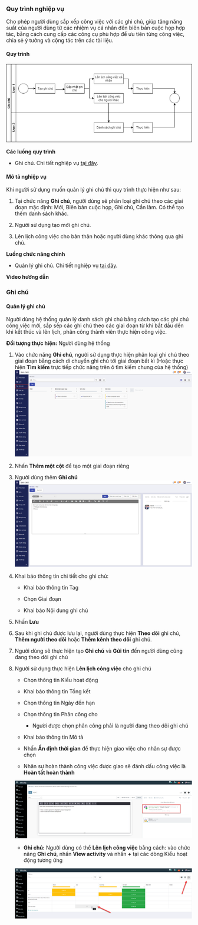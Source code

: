### Quy trình nghiệp vụ
Cho phép người dùng sắp xếp công việc với các ghi chú, giúp tăng năng suất của người dùng từ các nhiệm vụ cá nhân đến biên bản cuộc họp hợp tác, bằng cách cung cấp các công cụ phù hợp để ưu tiên từng công việc, chia sẻ ý tưởng và cộng tác trên các tài liệu.

#### Quy trình
![](picture/PIC_DW_GhiChu_QuyTrinh.png)

**Các luồng quy trình**
* Ghi chú. Chi tiết nghiệp vụ <u>[tại đây](#ghi-chu)</u>.

#### Mô tả nghiệp vụ

Khi người sử dụng muốn quản lý ghi chú thì quy trình thực hiện như sau:

1. Tại chức năng **Ghi chú**, người dùng sẽ phân loại ghi chú theo các giai đoạn mặc định: Mới, Biên bản cuộc họp, Ghi chú, Cần làm. Có thể tạo thêm danh sách khác.

2. Người sử dụng tạo mới ghi chú.

3. Lên lịch công việc cho bản thân hoặc người dùng khác thông qua ghi chú.

**Luồng chức năng chính**

* Quản lý ghi chú. Chi tiết nghiệp vụ <u>[tại đây](#quan-ly-ghi-chu)</u>.

**Video hướng dẫn**


### Ghi chú

#### Quản lý ghi chú 

Người dùng hệ thống quản lý danh sách ghi chú bằng cách tạo các ghi chú công việc mới, sắp sếp các ghi chú theo các giai đoạn từ khi bắt đầu đến khi kết thúc và lên lịch, phân công thành viên thực hiện công việc.

**Đối tượng thực hiện:** Người dùng hệ thống

1. Vào chức năng **Ghi chú**, người sử dụng thực hiện phân loại ghi chú theo giai đoạn bằng cách di chuyển ghi chú tới giai đoạn bất kì (Hoặc thực hiện **Tìm kiếm** trực tiếp chức năng trên ô tìm kiếm chung của hệ thống)
![](picture/PIC_DW_GhiChu-Menu.png)

2. Nhấn **Thêm một cột** để tạo một giai đoạn riêng

3. Người dùng thêm **Ghi chú** 
![](picture/PIC_DW_GhiChu-Tao.png)

4. Khai báo thông tin chi tiết cho ghi chú: 

    * Khai báo thông tin Tag
    
    * Chọn Giai đoạn
    
    * Khai báo Nội dung ghi chú
    
5. Nhấn **Lưu**

6. Sau khi ghi chú được lưu lại, người dùng thực hiện **Theo dõi** ghi chú, **Thêm người theo dõi** hoặc **Thêm kênh theo dõi** ghi chú. 

7. Người dùng sẽ thực hiện tạo **Ghi chú** và **Gửi tin** đến người dùng cũng đang theo dõi ghi chú

8. Người sử dụng thực hiện **Lên lịch công việc** cho ghi chú

    * Chọn thông tin Kiểu hoạt động
    
    * Khai báo thông tin Tổng kết 
    
    * Chọn thông tin Ngày đến hạn
    
    * Chọn thông tin Phân công cho
    
        * Người được chọn phân công phải là người đang theo dõi ghi chú 
        
    * Khai báo thông tin Mô tả 
    
    * Nhấn **Ấn định thời gian** để thực hiện giao việc cho nhân sự được chọn 
    
    * Nhân sự hoàn thành công việc được giao sẽ đánh dấu công việc là **Hoàn tất hoàn thành**
    
    ![](picture/PIC_DW_GhiChu-LenLichCV.png)
    
    * **Ghi chú:** Người dùng có thể **Lên lịch công việc** bằng cách: vào chức năng **Ghi chú**, nhấn **View activity** và nhấn **+** tại các dòng Kiểu hoạt động tương ứng
    
    ![](picture/PIC_DW_GhiChu-ViewActivityLenLichCV.png)